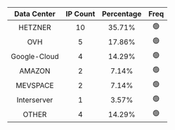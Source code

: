 | Data Center | IP Count | Percentage | Freq |
|:------------:|:--------:|:-----------:|:-----:|
| HETZNER | 10 | 35.71% | 🟢 |
| OVH | 5 | 17.86% | 🟢 |
| Google-Cloud | 4 | 14.29% | 🟢 |
| AMAZON | 2 | 7.14% | 🟢 |
| MEVSPACE | 2 | 7.14% | 🟢 |
| Interserver | 1 | 3.57% | 🟢 |
| OTHER | 4 | 14.29% | 🟢 |